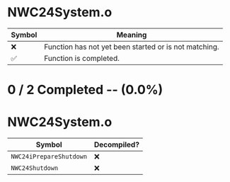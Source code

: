 # NWC24System.o
| Symbol | Meaning 
| ------------- | ------------- 
| :x: | Function has not yet been started or is not matching. 
| :white_check_mark: | Function is completed. 


# 0 / 2 Completed -- (0.0%)
# NWC24System.o
| Symbol | Decompiled? |
| ------------- | ------------- |
| `NWC24iPrepareShutdown` | :x: |
| `NWC24Shutdown` | :x: |
